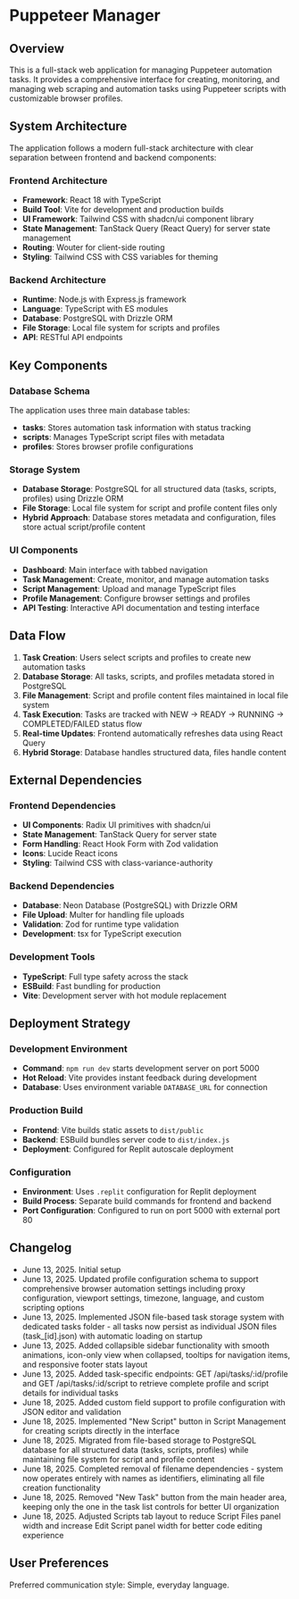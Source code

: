 # Puppeteer Manager

## Overview

This is a full-stack web application for managing Puppeteer automation tasks. It provides a comprehensive interface for creating, monitoring, and managing web scraping and automation tasks using Puppeteer scripts with customizable browser profiles.

## System Architecture

The application follows a modern full-stack architecture with clear separation between frontend and backend components:

### Frontend Architecture
- **Framework**: React 18 with TypeScript
- **Build Tool**: Vite for development and production builds
- **UI Framework**: Tailwind CSS with shadcn/ui component library
- **State Management**: TanStack Query (React Query) for server state management
- **Routing**: Wouter for client-side routing
- **Styling**: Tailwind CSS with CSS variables for theming

### Backend Architecture
- **Runtime**: Node.js with Express.js framework
- **Language**: TypeScript with ES modules
- **Database**: PostgreSQL with Drizzle ORM
- **File Storage**: Local file system for scripts and profiles
- **API**: RESTful API endpoints

## Key Components

### Database Schema
The application uses three main database tables:
- **tasks**: Stores automation task information with status tracking
- **scripts**: Manages TypeScript script files with metadata
- **profiles**: Stores browser profile configurations

### Storage System
- **Database Storage**: PostgreSQL for all structured data (tasks, scripts, profiles) using Drizzle ORM
- **File Storage**: Local file system for script and profile content files only
- **Hybrid Approach**: Database stores metadata and configuration, files store actual script/profile content

### UI Components
- **Dashboard**: Main interface with tabbed navigation
- **Task Management**: Create, monitor, and manage automation tasks
- **Script Management**: Upload and manage TypeScript files
- **Profile Management**: Configure browser settings and profiles
- **API Testing**: Interactive API documentation and testing interface

## Data Flow

1. **Task Creation**: Users select scripts and profiles to create new automation tasks
2. **Database Storage**: All tasks, scripts, and profiles metadata stored in PostgreSQL
3. **File Management**: Script and profile content files maintained in local file system
4. **Task Execution**: Tasks are tracked with NEW → READY → RUNNING → COMPLETED/FAILED status flow
5. **Real-time Updates**: Frontend automatically refreshes data using React Query
6. **Hybrid Storage**: Database handles structured data, files handle content

## External Dependencies

### Frontend Dependencies
- **UI Components**: Radix UI primitives with shadcn/ui
- **State Management**: TanStack Query for server state
- **Form Handling**: React Hook Form with Zod validation
- **Icons**: Lucide React icons
- **Styling**: Tailwind CSS with class-variance-authority

### Backend Dependencies
- **Database**: Neon Database (PostgreSQL) with Drizzle ORM
- **File Upload**: Multer for handling file uploads
- **Validation**: Zod for runtime type validation
- **Development**: tsx for TypeScript execution

### Development Tools
- **TypeScript**: Full type safety across the stack
- **ESBuild**: Fast bundling for production
- **Vite**: Development server with hot module replacement

## Deployment Strategy

### Development Environment
- **Command**: `npm run dev` starts development server on port 5000
- **Hot Reload**: Vite provides instant feedback during development
- **Database**: Uses environment variable `DATABASE_URL` for connection

### Production Build
- **Frontend**: Vite builds static assets to `dist/public`
- **Backend**: ESBuild bundles server code to `dist/index.js`
- **Deployment**: Configured for Replit autoscale deployment

### Configuration
- **Environment**: Uses `.replit` configuration for Replit deployment
- **Build Process**: Separate build commands for frontend and backend
- **Port Configuration**: Configured to run on port 5000 with external port 80

## Changelog
- June 13, 2025. Initial setup
- June 13, 2025. Updated profile configuration schema to support comprehensive browser automation settings including proxy configuration, viewport settings, timezone, language, and custom scripting options
- June 13, 2025. Implemented JSON file-based task storage system with dedicated tasks folder - all tasks now persist as individual JSON files (task_[id].json) with automatic loading on startup
- June 13, 2025. Added collapsible sidebar functionality with smooth animations, icon-only view when collapsed, tooltips for navigation items, and responsive footer stats layout
- June 13, 2025. Added task-specific endpoints: GET /api/tasks/:id/profile and GET /api/tasks/:id/script to retrieve complete profile and script details for individual tasks
- June 18, 2025. Added custom field support to profile configuration with JSON editor and validation
- June 18, 2025. Implemented "New Script" button in Script Management for creating scripts directly in the interface
- June 18, 2025. Migrated from file-based storage to PostgreSQL database for all structured data (tasks, scripts, profiles) while maintaining file system for script and profile content
- June 18, 2025. Completed removal of filename dependencies - system now operates entirely with names as identifiers, eliminating all file creation functionality
- June 18, 2025. Removed "New Task" button from the main header area, keeping only the one in the task list controls for better UI organization
- June 18, 2025. Adjusted Scripts tab layout to reduce Script Files panel width and increase Edit Script panel width for better code editing experience

## User Preferences

Preferred communication style: Simple, everyday language.